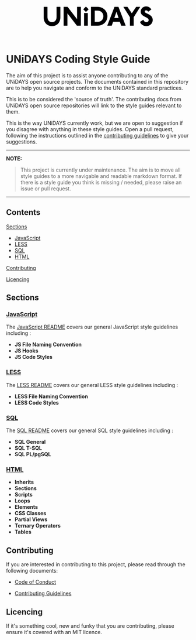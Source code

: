 
<p align="center">
  <img src="/assets/UNiDAYS_Logo.png" />
</p>
<br/>

# UNiDAYS Coding Style Guide

The aim of this project is to assist anyone contributing to any of the UNiDAYS open source projects. The documents contained in this repository are to help you navigate and conform to the UNiDAYS standard practices.

This is to be considered the 'source of truth'. The contributing docs from UNiDAYS open source repositories will link to the style guides relevant to them.

This is the way UNiDAYS currently work, but we are open to suggestion if you disagree with anything in these style guides. Open a pull request, following the instructions outlined in the [contributing guidelines](.github/contributing.md) to give your suggestions.

---

**NOTE:**
> This project is currently under maintenance. The aim is to move all style guides to a more navigable and readable markdown format. If there is a style guide you think is missing / needed, please raise an issue or pull request.

---

## Contents

[Sections](#sections)
* [JavaScript](#javascript)
* [LESS](#less)
* [SQL](#sql)
* [HTML](#html)

[Contributing](#sections)

[Licencing](#licencing)

## Sections

### [JavaScript](./Javascript)

The [JavaScript README](./Javascript/README.md) covers our general JavaScript style guidelines including :

* **JS File Naming Convention**
* **JS Hooks**
* **JS Code Styles**

### [LESS](./LESS)

The [LESS README](./LESS/README.md) covers our general LESS style guidelines including :

* **LESS File Naming Convention**
* **LESS Code Styles**

### [SQL](./SQL)

The [SQL README](./SQL/StyleGuide.sql) covers our general SQL style guidelines including :

* **SQL General**
* **SQL T-SQL**
* **SQL PL/pgSQL**

### [HTML](./HTML)

* **Inherits**
* **Sections**
* **Scripts**
* **Loops**
* **Elements**
* **CSS Classes**
* **Partial Views**
* **Ternary Operators**
* **Tables**

## Contributing

If you are interested in contributing to this project, please read through the following documents:

* [Code of Conduct](CODE_OF_CONDUCT.md)

* [Contributing Guidelines](.github/contributing.md)

## Licencing

If it's something cool, new and funky that you are contributing, please ensure it's covered with an MIT licence.
